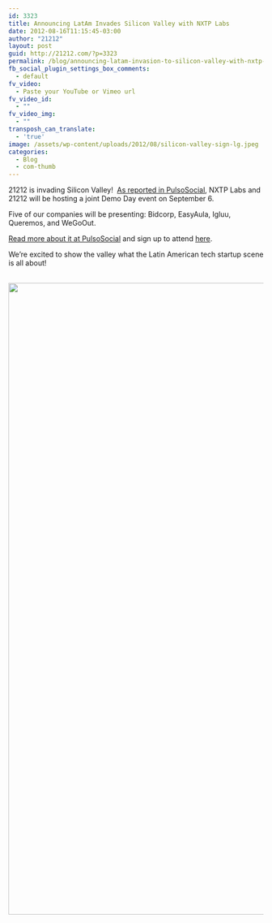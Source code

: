 ```yaml
---
id: 3323
title: Announcing LatAm Invades Silicon Valley with NXTP Labs
date: 2012-08-16T11:15:45-03:00
author: "21212"
layout: post
guid: http://21212.com/?p=3323
permalink: /blog/announcing-latam-invasion-to-silicon-valley-with-nxtp-labs/
fb_social_plugin_settings_box_comments:
  - default
fv_video:
  - Paste your YouTube or Vimeo url
fv_video_id:
  - ""
fv_video_img:
  - ""
transposh_can_translate:
  - 'true'
image: /assets/wp-content/uploads/2012/08/silicon-valley-sign-lg.jpeg
categories:
  - Blog
  - com-thumb
---
```

21212 is invading Silicon Valley!  [As reported in PulsoSocial](http://en.pulsosocial.com/2012/08/14/nxtp-labs-21212-announce-latam-invasion-to-silicon-valley/), NXTP Labs and 21212 will be hosting a joint Demo Day event on September 6.

Five of our companies will be presenting: Bidcorp, EasyAula, Igluu, Queremos, and WeGoOut.

[Read more about it at PulsoSocial](http://en.pulsosocial.com/2012/08/14/nxtp-labs-21212-announce-latam-invasion-to-silicon-valley/) and sign up to attend [here](http://lataminvasion.eventbrite.com/).

We&#8217;re excited to show the valley what the Latin American tech startup scene is all about!

<p style="text-align: center;">
   <a href="http://21212.com/assets/wp-content/uploads/2012/08/newsletter1.jpeg"><img class="alignnone size-full wp-image-3345" title="newsletter" src="{{ site.url }}/assets/wp-content/uploads/2012/08/newsletter1.jpeg" alt="" width="600" height="1245" srcset="{{ site.url }}/assets/wp-content/uploads/2012/08/newsletter1.jpeg 600w, {{ site.url }}/assets/wp-content/uploads/2012/08/newsletter1-144x300.jpeg 144w, {{ site.url }}/assets/wp-content/uploads/2012/08/newsletter1-493x1024.jpeg 493w" sizes="(max-width: 600px) 100vw, 600px" /></a>
</p>